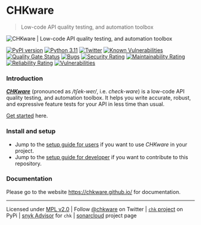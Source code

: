 # CHKware
> Low-code API quality testing, and automation toolbox

![CHKware | Low-code API quality testing, and automation toolbox](https://raw.githubusercontent.com/chkware/cli/main/docs/github-readme-01.png)

[![PyPI version](https://badge.fury.io/py/chk.svg)](https://badge.fury.io/py/chk)
[![Python 3.11](https://img.shields.io/badge/python-3.11-red.svg)](https://www.python.org/downloads/)
[![Twitter](https://img.shields.io/twitter/url/https/twitter.com/chkware.svg?style=social&label=Follow%20%40chkware)](https://twitter.com/chkware)
[![Known Vulnerabilities](https://snyk.io/test/github/chkware/cli/main/badge.svg)](https://snyk.io/test/github/chkware/cli)
[![Quality Gate Status](https://sonarcloud.io/api/project_badges/measure?project=chkware_cli&metric=alert_status)](https://sonarcloud.io/summary/new_code?id=chkware_cli)
[![Bugs](https://sonarcloud.io/api/project_badges/measure?project=chkware_cli&metric=bugs)](https://sonarcloud.io/summary/new_code?id=chkware_cli)
[![Security Rating](https://sonarcloud.io/api/project_badges/measure?project=chkware_cli&metric=security_rating)](https://sonarcloud.io/summary/new_code?id=chkware_cli)
[![Maintainability Rating](https://sonarcloud.io/api/project_badges/measure?project=chkware_cli&metric=sqale_rating)](https://sonarcloud.io/summary/new_code?id=chkware_cli)
[![Reliability Rating](https://sonarcloud.io/api/project_badges/measure?project=chkware_cli&metric=reliability_rating)](https://sonarcloud.io/summary/new_code?id=chkware_cli)
[![Vulnerabilities](https://sonarcloud.io/api/project_badges/measure?project=chkware_cli&metric=vulnerabilities)](https://sonarcloud.io/summary/new_code?id=chkware_cli)


### Introduction

[***CHKware***](https://chkware.github.io/) (pronounced as */tʃek-wer/*, i.e. *check-ware*) is a low-code API quality testing, and automation toolbox. It helps you write accurate, robust, and expressive feature tests for your API in less time than usual.
 
[Get started](https://chkware.github.io/quick-start) here.

### Install and setup

- Jump to the [setup guide for users](https://chkware.github.io/setup) if you want to use *CHKware* in your project.
- Jump to the [setup guide for developer](http://chkware.github.io/setup/setup-cli-dev) if you want to contribute to this repository.

### Documentation

Please go to the website https://chkware.github.io/ for documentation.

---
Licensed under [MPL v2.0](/LICENSE) | Follow [@chkware](https://twitter.com/chkware) on Twitter | [`chk` project](https://pypi.org/project/chk/) on PyPi | [snyk Advisor](https://snyk.io/advisor/python/chk) for `chk` | [sonarcloud](https://sonarcloud.io/summary/new_code?id=chkware_cli) project page
